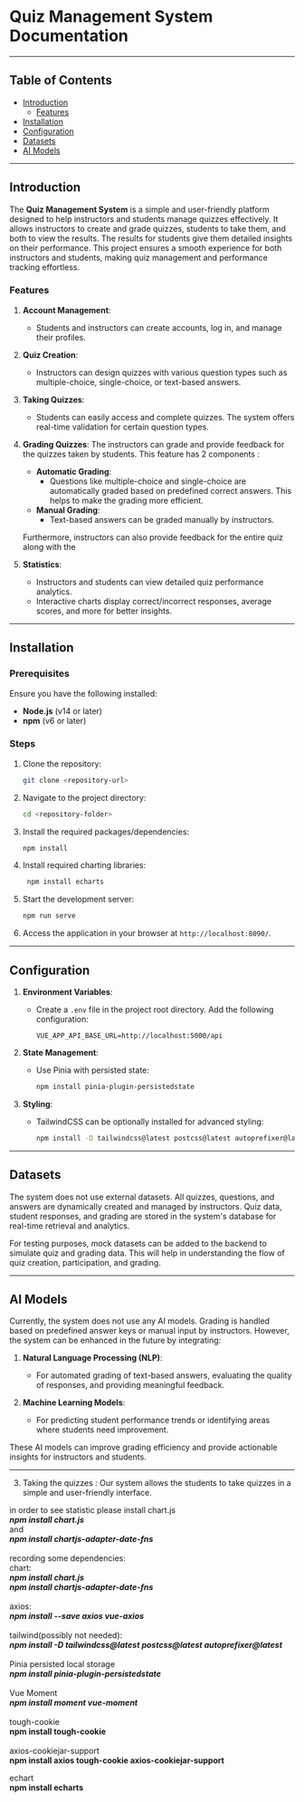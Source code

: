 # Quiz Management System Documentation

---

## Table of Contents

- [Introduction](#introduction)
  - [Features](#features)
- [Installation](#installation)
- [Configuration](#configuration)
- [Datasets](#datasets)
- [AI Models](#ai-models)

---

## Introduction

The **Quiz Management System** is a simple and user-friendly platform designed to help instructors and students manage quizzes effectively. It allows instructors to create and grade quizzes, students to take them, and both to view the results. The results for students give them detailed insights on their performance. This project ensures a smooth experience for both instructors and students, making quiz management and performance tracking effortless.
### Features

1. **Account Management**:  
   - Students and instructors can create accounts, log in, and manage their profiles.  

2. **Quiz Creation**:  
   - Instructors can design quizzes with various question types such as multiple-choice, single-choice, or text-based answers.

3. **Taking Quizzes**:  
   - Students can easily access and complete quizzes. The system offers real-time validation for certain question types.

4. **Grading Quizzes**:
   The instructors can grade and provide feedback for the quizzes taken by students. This feature has 2 components :  
   - **Automatic Grading**:  
     - Questions like multiple-choice and single-choice are automatically graded based on predefined correct answers. This helps to make the grading more efficient.
   - **Manual Grading**:  
     - Text-based answers can be graded manually by instructors.  
   
   Furthermore, instructors can also provide feedback for the entire quiz along with the   

6. **Statistics**:  
   - Instructors and students can view detailed quiz performance analytics.  
   - Interactive charts display correct/incorrect responses, average scores, and more for better insights.

---

## Installation

### Prerequisites

Ensure you have the following installed:

- **Node.js** (v14 or later)
- **npm** (v6 or later)

### Steps

1. Clone the repository:
   ```bash
   git clone <repository-url>
   ```
2. Navigate to the project directory:
   ```bash
   cd <repository-folder>
   ```
3. Install the required packages/dependencies:
   ```bash
   npm install
   ```
4. Install required charting libraries:
   ```bash
    npm install echarts
   ```
5. Start the development server:
   ```bash
   npm run serve
   ```
6. Access the application in your browser at `http://localhost:8090/`.

---

## Configuration

1. **Environment Variables**:  
   - Create a `.env` file in the project root directory. Add the following configuration:
     ```env
     VUE_APP_API_BASE_URL=http://localhost:5000/api
     ```

2. **State Management**:  
   - Use Pinia with persisted state:
     ```bash
     npm install pinia-plugin-persistedstate
     ```

3. **Styling**:  
   - TailwindCSS can be optionally installed for advanced styling:
     ```bash
     npm install -D tailwindcss@latest postcss@latest autoprefixer@latest
     ```

---

## Datasets

The system does not use external datasets. All quizzes, questions, and answers are dynamically created and managed by instructors. Quiz data, student responses, and grading are stored in the system's database for real-time retrieval and analytics.

For testing purposes, mock datasets can be added to the backend to simulate quiz and grading data. This will help in understanding the flow of quiz creation, participation, and grading.

---

## AI Models

Currently, the system does not use any AI models. Grading is handled based on predefined answer keys or manual input by instructors. However, the system can be enhanced in the future by integrating:

1. **Natural Language Processing (NLP)**:  
   - For automated grading of text-based answers, evaluating the quality of responses, and providing meaningful feedback.

2. **Machine Learning Models**:  
   - For predicting student performance trends or identifying areas where students need improvement.  

These AI models can improve grading efficiency and provide actionable insights for instructors and students.  

--- 



















3) Taking the quizzes :
Our system allows the students to take quizzes in a simple and user-friendly interface.




 
in order to see statistic please install chart.js<br/>
***npm install chart.js***<br/>
and<br/>
***npm install chartjs-adapter-date-fns***<br/>
<br/>
recording some dependencies:<br/>
chart:<br/>
***npm install chart.js***<br/>
***npm install chartjs-adapter-date-fns***<br/>
<br/>
axios:<br/>
***npm install --save axios vue-axios***<br/>
<br/>
tailwind(possibly not needed):<br/>
***npm install -D tailwindcss@latest postcss@latest autoprefixer@latest***<br/>
<br/>
Pinia persisted local storage<br/>
***npm install pinia-plugin-persistedstate***<br/>
<br/>
Vue Moment<br/>
***npm install moment vue-moment***<br/>
<br/>
tough-cookie<br/>
**npm install tough-cookie**<br/>
<br/>
axios-cookiejar-support<br/>
**npm install axios tough-cookie axios-cookiejar-support**<br/>

echart<br/>
**npm install echarts**<br/>
